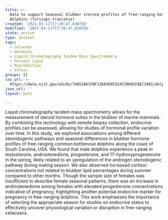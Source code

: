 ```yaml
---
title: >-
  Data to support Seasonal blubber steroid profiles of free-ranging bottlenose
  dolphins (Tursiops truncatus)
created: '2021-03-11T17:20:47.830759'
modified: '2021-03-11T17:20:47.830766'
state: active
type: dataset
tags:
  - Cetacean
  - Hormones
  - Liquid Chromatography Tandem Mass Spectrometry
  - Percent Lipid
  - Reproduction
  - Stress
groups: []
csv_url: >-
  https://data.nist.gov/od/ds/74851861FBF13DA5E05324570681F8EC1961/dolphin_blubber_hormones.csv
json_url: ''
layout: post

---
```

Liquid chromatography tandem mass spectrometry allows for the measurement of steroid hormone suites in the blubber of marine mammals.  By combining this technology with remote biopsy collection, endocrine profiles can be assessed, allowing for studies of hormonal profile variation over time.  In this study, we explored associations among different steroidogenic pathways and seasonal differences in blubber hormone profiles of free-ranging common bottlenose dolphins along the coast of South Carolina, USA.  We found that male dolphins experience a peak in testosterone, androstenedione, progesterone, and 17-hydroxyprogesterone in the spring, likely related to an upregulation of the androgen steroidogenic pathway during mating season.  We also observed increased cortisol concentrations not related to blubber lipid percentages during summer compared to other months.  Though the sample size of females was insufficient to describe female seasonal patterns, there was an increase in androstenedione among females with elevated progesterone concentrations indicative of pregnancy, highlighting another potential endocrine marker for pregnancy in free-ranging dolphins. This work emphasizes the importance of selecting the appropriate season for studies on endocrine status to effectively uncover physiological variation or disruption in free-ranging cetaceans.
